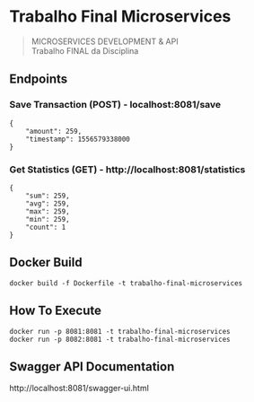 # Trabalho Final Microservices
> MICROSERVICES DEVELOPMENT & API <br>
> Trabalho FINAL da Disciplina

## Endpoints

### Save Transaction (POST) - localhost:8081/save

```
{
    "amount": 259,
    "timestamp": 1556579338000
}
```

### Get Statistics (GET) - http://localhost:8081/statistics

```
{
    "sum": 259, 
    "avg": 259, 
    "max": 259, 
    "min": 259, 
    "count": 1
}
```

## Docker Build

```
docker build -f Dockerfile -t trabalho-final-microservices
```

## How To Execute

```
docker run -p 8081:8081 -t trabalho-final-microservices
docker run -p 8082:8081 -t trabalho-final-microservices
```

## Swagger API Documentation
http://localhost:8081/swagger-ui.html
